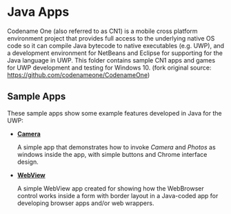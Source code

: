 # Java Apps
Codename One (also referred to as CN1) is a mobile cross platform environment project that provides full access to the underlying native OS code so it can compile Java bytecode to native executables (e.g. UWP), and a development environment for NetBeans and Eclipse for supporting for the Java language in UWP. This folder contains sample CN1 apps and games for UWP development and testing for Windows 10. (fork original source: https://github.com/codenameone/CodenameOne)

## Sample Apps
These sample apps show some example features developed in Java for the UWP:
- [**Camera**](/Java/Camera)
  
  A simple app that demonstrates how to invoke *Camera* and *Photos* as windows inside the app, with simple buttons and Chrome interface design.

- [**WebView**](/Java/WebView)

  A simple WebView app created for showing how the WebBrowser control works inside a form with border layout in a Java-coded app for developing browser apps and/or web wrappers.
